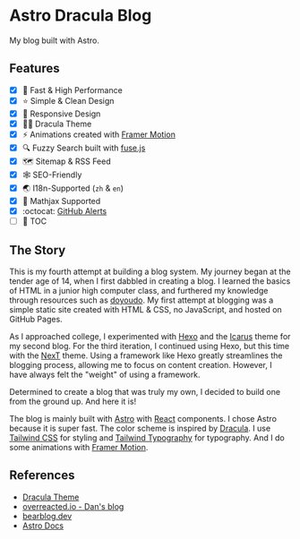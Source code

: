# Astro Dracula Blog

My blog built with Astro.

## Features

- [x] :rocket: Fast & High Performance
- [x] :star: Simple & Clean Design
- [x] :iphone: Responsive Design
- [x] :vampire_man: Dracula Theme
- [x] :zap: Animations created with [Framer Motion](https://www.framer.com/motion/)
- [x] :mag: Fuzzy Search built with [fuse.js](https://www.fusejs.io/)
- [x] :world_map: Sitemap & RSS Feed
- [x] :spider_web: SEO-Friendly
- [x] :earth_asia: I18n-Supported (`zh` & `en`)
- [x] :triangular_ruler: Mathjax Supported
- [x] :octocat: [GitHub Alerts](https://github.com/chrisweb/rehype-github-alerts)
- [ ] :book: TOC

## The Story

This is my fourth attempt at building a blog system. My journey began at the tender age of 14, when I first dabbled in creating a blog. I learned the basics of HTML in a junior high computer class, and furthered my knowledge through resources such as [doyoudo](https://www.bilibili.com/video/BV1gp411f7j6). My first attempt at blogging was a simple static site created with HTML & CSS, no JavaScript, and hosted on GitHub Pages.

As I approached college, I experimented with [Hexo](https://hexo.io/) and the [Icarus](https://ppoffice.github.io/hexo-theme-icarus/) theme for my second blog. For the third iteration, I continued using Hexo, but this time with the [NexT](https://theme-next.js.org/) theme. Using a framework like Hexo greatly streamlines the blogging process, allowing me to focus on content creation. However, I have always felt the "weight" of using a framework.

Determined to create a blog that was truly my own, I decided to build one from the ground up. And here it is!

The blog is mainly built with [Astro](https://astro.build/) with [React](https://react.dev/) components. I chose Astro because it is super fast. The color scheme is inspired by [Dracula](https://draculatheme.com/). I use [Tailwind CSS](https://tailwindcss.com/) for styling and [Tailwind Typography](https://github.com/tailwindlabs/tailwindcss-typography) for typography. And I do some animations with [Framer Motion](https://www.framer.com/motion/).

## References

- [Dracula Theme](https://draculatheme.com/contribute)
- [overreacted.io - Dan's blog](https://overreacted.io/)
- [bearblog.dev](https://bearblog.dev/)
- [Astro Docs](https://docs.astro.build/)

